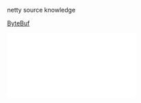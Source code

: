 netty source knowledge

[ByteBuf](/src/main/java/com/heiku/netty/example/component/buffer/byteBuf.md)


![serverChannel](/src/main/java/com/heiku/netty/read/serverChannel.md)
